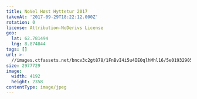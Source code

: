 ```yaml
---
title: NoVel Høst Hyttetur 2017
takenAt: '2017-09-29T18:22:12.000Z'
rotation: 0
license: Attribution-NoDerivs License
geo:
  lat: 62.781494
  lng: 8.874844
tags: []
url: >-
  //images.ctfassets.net/bncv3c2gt878/1FnBvI4i5u4IEOqlhMhl16/5e01932905057ec51efde085a84e8d5e/novel-hst-hyttetur-2017_36727305274_o
size: 2977729
image:
  width: 4192
  height: 2358
contentType: image/jpeg
---
```


